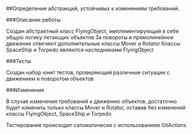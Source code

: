 
##Определение абстракций, устойчивых к изменениям требований.

###Описание рвботы

Создан абстрактный класс FlyingObject, имплементирующий в себе общую логику летающих объектов
За повороты и прямолинейное движение отвечяют дополнительные классы Mover и Rotator
Классы SpaceShip и Torpedo являются наследниками FlyingObject


###Тесты

Создан набор юнит тестов, проверяющий различные ситуации с движением и поворотом объектов

###Изменения

В случае изменения требований к движению объектов, достаточно будет изменить только классы Mover и Rotator, оставив без изменений классы FlyingObject, SpaceShip и Torpedo

Тестирование происходит сатоматически с использованием GitActions
